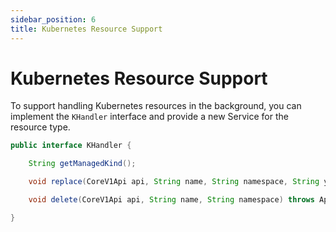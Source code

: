 ```yaml
---
sidebar_position: 6
title: Kubernetes Resource Support
---
```


# Kubernetes Resource Support

To support handling Kubernetes resources in the background, you can implement the `KHandler` interface and provide
a new Service for the resource type.

```java
public interface KHandler {

    String getManagedKind();

    void replace(CoreV1Api api, String name, String namespace, String yaml) throws ApiException;

    void delete(CoreV1Api api, String name, String namespace) throws ApiException;

}
```

